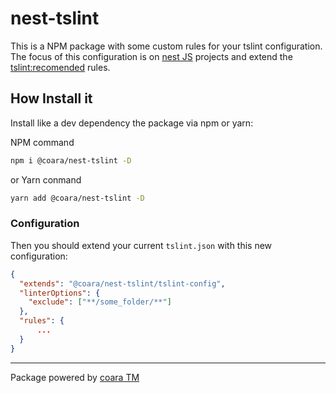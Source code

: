 # nest-tslint

This is a NPM package with some custom rules for your tslint configuration.
The focus of this configuration is on [nest JS](https://nestjs.com/) projects and extend the [tslint:recomended](https://github.com/palantir/tslint/blob/master/src/configs/recommended.ts) rules.

## How Install it

Install like a dev dependency the package via npm or yarn:

NPM command

```bash
npm i @coara/nest-tslint -D
```

or Yarn conmand

```bash
yarn add @coara/nest-tslint -D
```

### Configuration

Then you should extend your current `tslint.json` with this new configuration:

```json
{
  "extends": "@coara/nest-tslint/tslint-config",
  "linterOptions": {
    "exclude": ["**/some_folder/**"]
  },
  "rules": {
      ...
  }
}
```

---

Package powered by [coara TM](https://coara.co)
